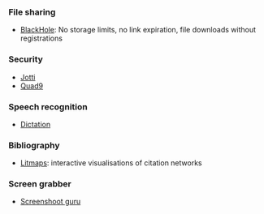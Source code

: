 ### File sharing
* [BlackHole](https://blackhole.run/): No storage limits, no link expiration, file downloads without registrations

### Security
* [Jotti](https://virusscan.jotti.org/en)
* [Quad9](https://quad9.net/)

### Speech recognition
* [Dictation](https://dictation.io/speech)

### Bibliography
* [Litmaps](https://www.litmaps.co/): interactive visualisations of citation networks

### Screen grabber
* [Screenshoot guru](https://screenshot.guru/)


